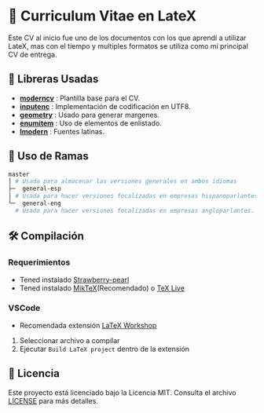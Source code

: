 # 📄 Curriculum Vitae en LateX

Este CV al inicio fue uno de los documentos con los que aprendí a utilizar LateX, mas con el tiempo y multiples formatos se utiliza como mi principal CV de entrega.

## 📒 Libreras Usadas

 - **[moderncv](https://ctan.org/pkg/moderncv)** : Plantilla base para el CV. 
 - **[inputenc](https://www.ctan.org/pkg/inputenc)** : Implementación de codificación en UTF8. 
 - **[geometry](https://www.ctan.org/pkg/geometry)** : Usado para generar margenes.
 - **[enumitem](https://ctan.org/pkg/enumitem)** : Uso de elementos de enlistado.
 - **[lmodern](https://www.ctan.org/pkg/lm)** : Fuentes latinas. 

 
 ## 📁 Uso de Ramas

```bash
master
│ # Usada para almacenar las versiones generales en ambos idiomas
├─  general-esp
│ # Usada para hacer versiones focalizadas en empresas hispanoparlantes.
└─  general-eng
  # Usada para hacer versiones focalizadas en empresas angloparlantes.

```

## 🛠️ Compilación

### Requerimientos
 - Tened instalado [Strawberry-pearl](https://www.perl.org/)
 - Tened instalado [MikTeX](https://miktex.org/)(Recomendado) o [TeX Live](https://www.tug.org/texlive/)

### VSCode
 - Recomendada extensión [LaTeX Workshop](https://marketplace.visualstudio.com/items?itemName=James-Yu.latex-workshop)

 1. Seleccionar archivo a compilar
 2. Ejecutar ``Build LaTeX project`` dentro de la extensión


## 📝 Licencia
Este proyecto está licenciado bajo la Licencia MIT. Consulta el archivo [LICENSE](https://github.com/AsCraftC/CV-LateX/blob/master/LICENSE) para más detalles.